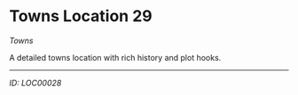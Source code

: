 # Towns Location 29

*Towns*

A detailed towns location with rich history and plot hooks.

---
*ID: LOC00028*